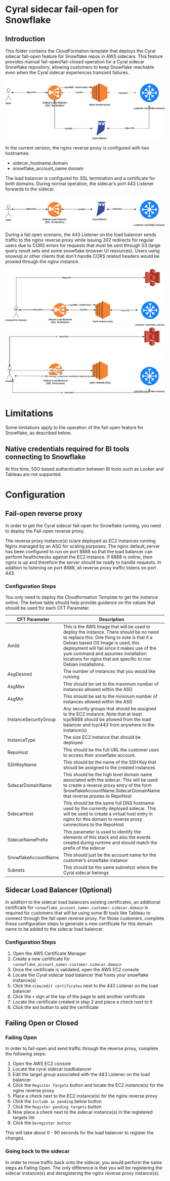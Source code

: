 # Cyral sidecar fail-open for Snowflake

## Introduction

This folder contains the CloudFormation template that deploys the Cyral sidecar fail-open feature for Snowflake repos
in AWS sidecars. This feature provides manual fail-open/fail-closed operation for a Cyral sidecar Snowflake repository,
allowing customers to keep Snowflake reachable even when the Cyral sidecar experiences transient failures.

![Cyral Sidecar Fail Open - Overview](../img/snowflake_fail_open_traffic.png)

In the current version, the nginx reverse proxy is configured with two hostnames:

 - sidecar_hostname.domain
 - snowflake_account_name.domain

The load balancer is configured for SSL termination and a certificate for both domains. During normal operation, the
sidecar’s port 443 Listener forwards to the sidecar.

![Cyral Sidecar Fail Open - Normal Operation](../img/snowflake_fail_open_normal_operation.png)

During a fail open scenario, the 443 Listener on the load balancer sends traffic to the nginx reverse proxy while issuing
302 redirects for regular users due to CORS errors for requests that must be sent through S3 (large query result sets and
some snowflake browser UI resources). Users using snowsql or other clients that don’t handle CORS related headers would
be proxied through the nginx instance.

![Cyral Sidecar Fail Open - Failure non-browser](../img/snowflake_fail_open_nonbrowser-flows.png)
![Cyral Sidecar Fail Open - Failure browser](../img/snowflake_fail_open_browser-flows.png)

# Limitations

Some limitations apply to the operation of the fail-open feature for Snowflake, as described below.

## Native credentials required for BI tools connecting to Snowflake
At this time, SSO based authentication between BI tools such as Looker and Tableau are not supported.

# Configuration

## Fail-open reverse proxy

In order to get the Cyral sidecar fail-open for Snowflake running, you need to deploy the Fail-open reverse proxy.

The reverse proxy instance(s) is/are deployed as EC2 instances running Nginx managed by an ASG for scaling purposes.
The nginx default_server has been configured to run on port 8888 so that the load balancer can perform healthchecks 
against the EC2 instance. If 8888 is online, then nginx is up and therefore the server should be ready to handle 
requests. In addition to listening on port 8888, all reverse proxy traffic listens on port 443.

### Configuration Steps
You only need to deploy the Cloudformation Template to get the instance online. The below table should help 
provide guidance on the values that should be used for each CFT Parameter.

| CFT Parameter         | Description                                                                                                                                                                                                                                                                                                                        | Example                                                       |
|-----------------------|------------------------------------------------------------------------------------------------------------------------------------------------------------------------------------------------------------------------------------------------------------------------------------------------------------------------------------|---------------------------------------------------------------|
| AmiId                 | This is the AWS Image that will be used to deploy the instance. There should be no need to replace this. One thing to note is that if a Debian based OS Image is used, this deployment will fail since it makes use of the yum command and assumes installation locations for nginx that are specific to non Debian installations. | /aws/service/ami-amazon-linux-latest/amzn2-ami-hvm-x86_64-gp2 |
| AsgDesired            | The number of instances that you would like running                                                                                                                                                                                                                                                                                | 1                                                             |
| AsgMax                | This should be set to the maximum number of instances allowed within the ASG                                                                                                                                                                                                                                                       | 2                                                             |
| AsgMin                | This should be set to the minimum number of instances allowed within the ASG                                                                                                                                                                                                                                                       | 1                                                             |
| InstanceSecurityGroup | Any security groups that should be assigned to the EC2 instance. Note that at least tcp/8888 should be allowed from the load balancer and tcp/443 from anywhere to the instance(s)                                                                                                                                                 | Allow-HTTP-HTTPS                                              |
| InstanceType          | The size EC2 instance that should be deployed                                                                                                                                                                                                                                                                                      | t2.medium                                                     |
| RepoHost              | This should be the full URL the customer uses to access their snowflake account.                                                                                                                                                                                                                                                   | xx#####.snowflakecomputing.com                                |
| SSHKeyName            | This should be the name of the SSH Key that should be assigned to the created instances                                                                                                                                                                                                                                            | AWS_SSH_Key                                                   |
| SidecarDomainName     | This should be the high level domain name associated with the sidecar. This will be used to create a reverse proxy entry of the form SnowflakeAccountName.SidecarDomainName that reverse proxies to RepoHost                                                                                                                       | aws.mydomain.us                                               |
| SidecarHost           | This should be the same full DNS hostname used by the currently deployed sidecar. This will be used to create a virtual host entry in nginx for this domain to reverse proxy connections to the RepoHost                                                                                                                           | sidecar.aws.mydomain.us                                       |
| SidecarNamePrefix     | This parameter is used to identify the elements of this stack and also the events created during runtime and should match the prefix of the sidecar                                                                                                                                                                                | cyral-xyz123                                                  |
| SnowflakeAccountName  | This should just be the account name for the customer’s snowflake instance                                                                                                                                                                                                                                                         | xx#####                                                       |
| Subnets               | This should be the same subnet(s) where the Cyral sidecar belongs                                                                                                                                                                                                                                                                  | subnet-000XXX                                                 |

## Sidecar Load Balancer (Optional)
In addition to the sidecar load balancers existing certificates, an additional certificate for
`<snowflake_account_name>.customer.sidecar.domain` is required for customers that will be using some BI tools like Tableau
to connect through the fail open reverse proxy. For those customers, complete these configuration steps to generate a new
certificate for this domain name to be added to the sidecar load balancer.

### Configuration Steps

1. Open the AWS Certificate Manager
2. Create a new certificate for `<snowflake_account_name>.customer.sidecar.domain`
3. Once the certificate is validated, open the AWS EC2 console
4. Locate the Cyral sidecar load balancer that hosts your snowflake instance(s)
5. Click the `view/edit certificates` next to the 443 Listener on the load balancer
6. Click the `+` sign at the top of the page to add another certificate
7. Locate the certificate created in step 2 and place a check next to it
8. Click the `Add` button to add the certificate 

## Failing Open or Closed

### Failing Open

In order to fail-open and send traffic through the reverse proxy, complete the following steps:

1. Open the AWS EC2 console
2. Locate the cyral sidecar loadbalancer
3. Edit the target group associated with the 443 Listener on the load balancer
4. Click the `Register Targets` button and locate the EC2 instance(s) for the nginx reverse proxy
5. Place a check next to the EC2 instance(s) for the nginx reverse proxy
6. Click the `Include as pending` below button
7. Click the `Register pending targets` button
8. Now place a check next to the sidecar instance(s) in the registered targets list
9. Click the `Deregister button`

This will take about 0 - 90 seconds for the load balancer to register the changes.

### Going back to the sidecar

In order to move traffic back onto the sidecar, you would perform the same steps as Failing Open.
The only difference is that you will be registering the sidecar instance(s) and deregistering the nginx
reverse proxy instance(s).
